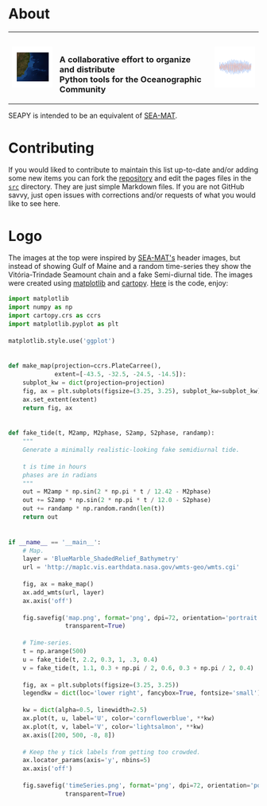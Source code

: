 # About

<table summary="Title">
    <tr>
        <td><img src="../img/map.png" alt="South Atlantic Bathymetry"/></td>
        <td><h3><br/>A collaborative effort to organize and distribute<br/>
        Python tools for the Oceanographic Community</h3></td>
        <td><img src="../img/timeSeries.png" alt="time series plot"/></td>
    </tr>
</table>


SEAPY is intended to be an equivalent of
[SEA-MAT](http://woodshole.er.usgs.gov/operations/sea-mat/).

# Contributing

If you would liked to contribute to maintain this list up-to-date and/or adding
some new items you can fork the
[repository](https://github.com/ocefpaf/sea-py#fork-destination-box) and edit
the pages files in the
[`src`](https://github.com/ocefpaf/sea-py/tree/master/src) directory.  They are
just simple Markdown files.  If you are not GitHub savvy, just open issues with
corrections and/or requests of what you would like to see here.

# Logo

The images at the top were inspired by
[SEA-MAT's](http://woodshole.er.usgs.gov/operations/sea-mat/) header images,
but instead of showing Gulf of Maine and a random time-series they show the
Vitória-Trindade Seamount chain and a fake Semi-diurnal tide.  The images were
created using [matplotlib](http://matplotlib.org/)
and [cartopy](http://scitools.org.uk/cartopy/docs/latest/index.html).
[Here](./code/title_pics.py) is the code, enjoy:

```python
import matplotlib
import numpy as np
import cartopy.crs as ccrs
import matplotlib.pyplot as plt

matplotlib.style.use('ggplot')


def make_map(projection=ccrs.PlateCarree(),
             extent=[-43.5, -32.5, -24.5, -14.5]):
    subplot_kw = dict(projection=projection)
    fig, ax = plt.subplots(figsize=(3.25, 3.25), subplot_kw=subplot_kw)
    ax.set_extent(extent)
    return fig, ax


def fake_tide(t, M2amp, M2phase, S2amp, S2phase, randamp):
    """
    Generate a minimally realistic-looking fake semidiurnal tide.

    t is time in hours
    phases are in radians
    """
    out = M2amp * np.sin(2 * np.pi * t / 12.42 - M2phase)
    out += S2amp * np.sin(2 * np.pi * t / 12.0 - S2phase)
    out += randamp * np.random.randn(len(t))
    return out


if __name__ == '__main__':
    # Map.
    layer = 'BlueMarble_ShadedRelief_Bathymetry'
    url = 'http://map1c.vis.earthdata.nasa.gov/wmts-geo/wmts.cgi'

    fig, ax = make_map()
    ax.add_wmts(url, layer)
    ax.axis('off')

    fig.savefig('map.png', format='png', dpi=72, orientation='portrait',
                transparent=True)

    # Time-series.
    t = np.arange(500)
    u = fake_tide(t, 2.2, 0.3, 1, .3, 0.4)
    v = fake_tide(t, 1.1, 0.3 + np.pi / 2, 0.6, 0.3 + np.pi / 2, 0.4)

    fig, ax = plt.subplots(figsize=(3.25, 3.25))
    legendkw = dict(loc='lower right', fancybox=True, fontsize='small')

    kw = dict(alpha=0.5, linewidth=2.5)
    ax.plot(t, u, label='U', color='cornflowerblue', **kw)
    ax.plot(t, v, label='V', color='lightsalmon', **kw)
    ax.axis([200, 500, -8, 8])

    # Keep the y tick labels from getting too crowded.
    ax.locator_params(axis='y', nbins=5)
    ax.axis('off')

    fig.savefig('timeSeries.png', format='png', dpi=72, orientation='portrait',
                transparent=True)
```
